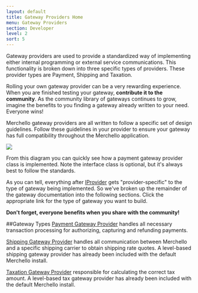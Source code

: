 ```yaml
---
layout: default
title: Gateway Providers Home
menu: Gateway Providers
section: Developer
level: 2
sort: 5
---
```


Gateway providers are used to provide a standardized way of implementing either internal programming or external service communications.  This functionality is broken down into three specific types of providers.  These provider types are Payment, Shipping and Taxation.

Rolling your own gateway provider can be a very rewarding experience.  When you are finished testing your gateway, **contribute it to the community**.   As the community library of gateways continues to grow, imagine the benefits to you finding a gateway already written to your need.  Everyone wins!

Merchello gateway providers are all written to follow a specific set of design guidelines.   Follow these guidelines in your provider to ensure your gateway has full compatibility throughout the Merchello application.

![](http://i.imgur.com/dtKWzuu.jpg)

From this diagram you can quickly see how a payment gateway provider class is implemented.  Note the interface class is optional, but it's always best to follow the standards.  

As you can tell, everything after [IProvider](/api/interfaces/iprovider/) gets "provider-specific" to the type of gateway being implemented.  So we've broken up the remainder of the gateway documentation into the following sections.  Click the appropriate link for the type of gateway you want to build.

**Don't forget, everyone benefits when you share with the community!**

##Gateway Types
[Payment Gateway Provider](/developers/payment-provider/) handles all necessary transaction processing for authorizing, capturing and refunding payments.

[Shipping Gateway Provider](/developers/shipping-provider/) handles all communication between Merchello and a specific shipping carrier to obtain shipping rate quotes.  A level-based shipping gateway provider has already been included with the default Merchello install. 

[Taxation Gateway Provider](/developers/taxation-provider/) responsible for calculating the correct tax amount.   A level-based tax gateway provider has already been included with the default Merchello install.    